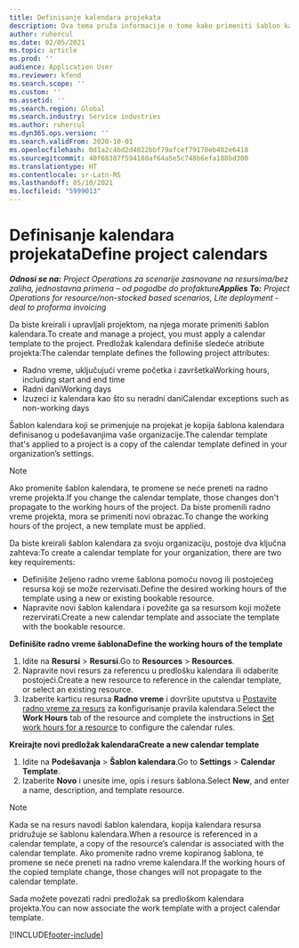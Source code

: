 ```yaml
---
title: Definisanje kalendara projekata
description: Ova tema pruža informacije o tome kako primeniti šablon kalendara na projekat za praćenje rasporeda projekata.
author: ruhercul
ms.date: 02/05/2021
ms.topic: article
ms.prod: ''
audience: Application User
ms.reviewer: kfend
ms.search.scope: ''
ms.custom: ''
ms.assetid: ''
ms.search.region: Global
ms.search.industry: Service industries
ms.author: ruhercul
ms.dyn365.ops.version: ''
ms.search.validFrom: 2020-10-01
ms.openlocfilehash: 0d1a2c4bd2d4022bbf79afcef79170eb482e6418
ms.sourcegitcommit: 40f68387f594180af64a5e5c748b6efa188bd300
ms.translationtype: HT
ms.contentlocale: sr-Latn-RS
ms.lasthandoff: 05/10/2021
ms.locfileid: "5999013"
---
```

# <a name="define-project-calendars"></a><span data-ttu-id="d0c7d-103">Definisanje kalendara projekata</span><span class="sxs-lookup"><span data-stu-id="d0c7d-103">Define project calendars</span></span>

<span data-ttu-id="d0c7d-104">_**Odnosi se na:** Project Operations za scenarije zasnovane na resursima/bez zaliha, jednostavna primena – od pogodbe do profakture_</span><span class="sxs-lookup"><span data-stu-id="d0c7d-104">_**Applies To:** Project Operations for resource/non-stocked based scenarios, Lite deployment - deal to proforma invoicing_</span></span>

<span data-ttu-id="d0c7d-105">Da biste kreirali i upravljali projektom, na njega morate primeniti šablon kalendara.</span><span class="sxs-lookup"><span data-stu-id="d0c7d-105">To create and manage a project, you must apply a calendar template to the project.</span></span> <span data-ttu-id="d0c7d-106">Predložak kalendara definiše sledeće atribute projekta:</span><span class="sxs-lookup"><span data-stu-id="d0c7d-106">The calendar template defines the following project attributes:</span></span>

- <span data-ttu-id="d0c7d-107">Radno vreme, uključujući vreme početka i završetka</span><span class="sxs-lookup"><span data-stu-id="d0c7d-107">Working hours, including start and end time</span></span>
- <span data-ttu-id="d0c7d-108">Radni dani</span><span class="sxs-lookup"><span data-stu-id="d0c7d-108">Working days</span></span>
- <span data-ttu-id="d0c7d-109">Izuzeci iz kalendara kao što su neradni dani</span><span class="sxs-lookup"><span data-stu-id="d0c7d-109">Calendar exceptions such as non-working days</span></span>

<span data-ttu-id="d0c7d-110">Šablon kalendara koji se primenjuje na projekat je kopija šablona kalendara definisanog u podešavanjima vaše organizacije.</span><span class="sxs-lookup"><span data-stu-id="d0c7d-110">The calendar template that's applied to a project is a copy of the calendar template defined in your organization’s settings.</span></span>

> [!NOTE]
> <span data-ttu-id="d0c7d-111">Ako promenite šablon kalendara, te promene se neće preneti na radno vreme projekta.</span><span class="sxs-lookup"><span data-stu-id="d0c7d-111">If you change the calendar template, those changes don't propagate to the working hours of the project.</span></span> <span data-ttu-id="d0c7d-112">Da biste promenili radno vreme projekta, mora se primeniti novi obrazac.</span><span class="sxs-lookup"><span data-stu-id="d0c7d-112">To change the working hours of the project, a new template must be applied.</span></span>

<span data-ttu-id="d0c7d-113">Da biste kreirali šablon kalendara za svoju organizaciju, postoje dva ključna zahteva:</span><span class="sxs-lookup"><span data-stu-id="d0c7d-113">To create a calendar template for your organization, there are two key requirements:</span></span>

- <span data-ttu-id="d0c7d-114">Definišite željeno radno vreme šablona pomoću novog ili postojećeg resursa koji se može rezervisati.</span><span class="sxs-lookup"><span data-stu-id="d0c7d-114">Define the desired working hours of the template using a new or existing bookable resource.</span></span>
- <span data-ttu-id="d0c7d-115">Napravite novi šablon kalendara i povežite ga sa resursom koji možete rezervirati.</span><span class="sxs-lookup"><span data-stu-id="d0c7d-115">Create a new calendar template and associate the template with the bookable resource.</span></span>

<span data-ttu-id="d0c7d-116">**Definišite radno vreme šablona**</span><span class="sxs-lookup"><span data-stu-id="d0c7d-116">**Define the working hours of the template**</span></span>

1. <span data-ttu-id="d0c7d-117">Idite na **Resursi** \> **Resursi**.</span><span class="sxs-lookup"><span data-stu-id="d0c7d-117">Go to **Resources** \> **Resources**.</span></span>
2. <span data-ttu-id="d0c7d-118">Napravite novi resurs za referencu u predlošku kalendara ili odaberite postojeći.</span><span class="sxs-lookup"><span data-stu-id="d0c7d-118">Create a new resource to reference in the calendar template, or select an existing resource.</span></span>
3. <span data-ttu-id="d0c7d-119">Izaberite karticu resursa **Radno vreme** i dovršite uputstva u [Postavite radno vreme za resurs](/dynamics365/field-service/set-work-hours-resource.md) za konfigurisanje pravila kalendara.</span><span class="sxs-lookup"><span data-stu-id="d0c7d-119">Select the **Work Hours** tab of the resource and complete the instructions in [Set work hours for a resource](/dynamics365/field-service/set-work-hours-resource.md) to configure the calendar rules.</span></span>

<span data-ttu-id="d0c7d-120">**Kreirajte novi predložak kalendara**</span><span class="sxs-lookup"><span data-stu-id="d0c7d-120">**Create a new calendar template**</span></span>

1. <span data-ttu-id="d0c7d-121">Idite na **Podešavanja** \> **Šablon kalendara**.</span><span class="sxs-lookup"><span data-stu-id="d0c7d-121">Go to **Settings** \> **Calendar Template**.</span></span>
2. <span data-ttu-id="d0c7d-122">Izaberite **Novo** i unesite ime, opis i resurs šablona.</span><span class="sxs-lookup"><span data-stu-id="d0c7d-122">Select **New**, and enter a name, description, and template resource.</span></span>

> [!NOTE]
> <span data-ttu-id="d0c7d-123">Kada se na resurs navodi šablon kalendara, kopija kalendara resursa pridružuje se šablonu kalendara.</span><span class="sxs-lookup"><span data-stu-id="d0c7d-123">When a resource is referenced in a calendar template, a copy of the resource’s calendar is associated with the calendar template.</span></span> <span data-ttu-id="d0c7d-124">Ako promenite radno vreme kopiranog šablona, te promene se neće preneti na radno vreme kalendara.</span><span class="sxs-lookup"><span data-stu-id="d0c7d-124">If the working hours of the copied template change, those changes will not propagate to the calendar template.</span></span>

<span data-ttu-id="d0c7d-125">Sada možete povezati radni predložak sa predloškom kalendara projekta.</span><span class="sxs-lookup"><span data-stu-id="d0c7d-125">You can now associate the work template with a project calendar template.</span></span>


[!INCLUDE[footer-include](../includes/footer-banner.md)]

